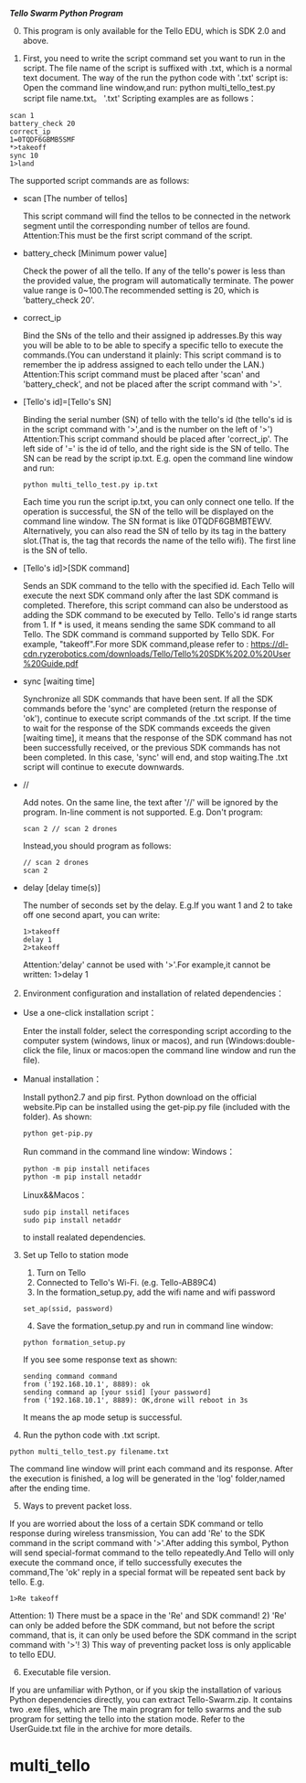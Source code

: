 ***Tello Swarm Python Program***

0. This program is only available for the Tello EDU, which is SDK 2.0 and above.

1. First, you need to write the script command set you want to run in the script. 
The file name of the script is suffixed with .txt, which is a normal text document.
The way of the run the python code with '.txt' script is: Open the command line window,and run: python multi_tello_test.py script file name.txt。
'.txt' Scripting examples are as follows：

```
scan 1
battery_check 20
correct_ip
1=0TQDF6GBMB5SMF
*>takeoff
sync 10
1>land

```

The supported script commands are as follows:

- scan [The number of tellos]

  This script command will find the tellos to be connected in the network segment until the corresponding number of tellos are found.
  Attention:This must be the first script command of the script.
  
- battery_check [Minimum power value]

  Check the power of all the tello. If any of the tello's power is less than the provided value, the program will automatically terminate.
  The power value range is 0~100.The recommended setting is 20, which is 'battery_check 20'.
  
- correct_ip

  Bind the SNs of the tello and their assigned ip addresses.By this way you will be able to to be able to specify a specific tello to execute 
  the commands.(You can understand it plainly: This script command is to remember the ip address assigned to each tello under the LAN.)
  Attention:This script command must be placed after 'scan' and 'battery_check', and not be placed after the script command with '>'.
  
- [Tello's id]=[Tello's SN]

  Binding the serial number (SN) of tello with the tello's id (the tello's id is in the script command with '>',and is the number on the left of '>')
  Attention:This script command should be placed after 'correct_ip'.
  The left side of '=' is the id of tello, and the right side is the SN of tello.
  The SN can be read by the script ip.txt.
  E.g. open the command line window and run: 
  
  ```
  python multi_tello_test.py ip.txt
  
  ```
  
  Each time you run the script ip.txt, you can only connect one tello. If the operation is successful, the SN of the tello will be displayed on the command line window. 
  The SN format is like 0TQDF6GBMBTEWV.
  Alternatively, you can also read the SN of tello by its tag in the battery slot.(That is, the tag that records the name of the tello wifi). 
  The first line is the SN of tello.
  
- [Tello's id]>[SDK command]

  Sends an SDK command to the tello with the specified id. Each Tello will execute the next SDK command only after the last SDK command is completed. 
  Therefore, this script command can also be understood as adding the SDK command to be executed by Tello.
  Tello's id range starts from 1. If * is used, it means sending the same SDK command to all Tello.
  The SDK command is command supported by Tello SDK. For example, "takeoff".For more SDK command,please refer to :
  https://dl-cdn.ryzerobotics.com/downloads/Tello/Tello%20SDK%202.0%20User%20Guide.pdf
  
- sync [waiting time]

  Synchronize all SDK commands that have been sent.
  If all the SDK commands before the 'sync' are completed (return the response of 'ok'), continue to execute script commands of the .txt script.
  If the time to wait for the response of the SDK commands exceeds the given [waiting time], it means that the response of the 
  SDK command has not been successfully received, or the previous SDK commands has not been completed.
  In this case, 'sync' will end, and stop waiting.The .txt script will continue to execute downwards.
  
- // 

  Add notes.
  On the same line, the text after '//' will be ignored by the program.
  In-line comment is not supported.
  E.g. Don't program:
  
  ```
  scan 2 // scan 2 drones
  ```
  
  Instead,you should program as follows:
  
  ```
  // scan 2 drones
  scan 2
  ```
  
- delay [delay time(s)]

  The number of seconds set by the delay.
  E.g.If you want 1 and 2 to take off one second apart, you can write:
  
  ```
  1>takeoff
  delay 1
  2>takeoff
  ```
  
  Attention:'delay' cannot be used with '>'.For example,it cannot be written: 1>delay 1
  
2. Environment configuration and installation of related dependencies：

- Use a one-click installation script：

  Enter the install folder, select the corresponding script according to the computer system (windows, linux or macos), 
  and run (Windows:double-click the file, linux or macos:open the command line window and run the file).

- Manual installation：

  Install python2.7 and pip first. Python download on the official website.Pip can be installed using the get-pip.py file 
  (included with the folder). As shown:
  
  ```
  python get-pip.py
  ```
  
  Run command in the command line window:
  Windows：
  
  ```
  python -m pip install netifaces
  python -m pip install netaddr
  ```
 
  Linux&&Macos：
  
  ```
  sudo pip install netifaces
  sudo pip install netaddr
  ```
  
  to install realated dependencies. 

3. Set up Tello to station mode

      1) Turn on Tello
      2) Connected  to Tello's Wi-Fi. (e.g. Tello-AB89C4)
      3) In the formation_setup.py, add the wifi name and wifi password
	  
      ```
      set_ap(ssid, password)
      ``` 
	  
      4) Save the formation_setup.py and run in command line window:
	  
      ```
      python formation_setup.py
      ``` 
	  
      If you see some response text as shown:
	  
      ```
      sending command command
      from ('192.168.10.1', 8889): ok
      sending command ap [your ssid] [your password]
      from ('192.168.10.1', 8889): OK,drone will reboot in 3s
      ``` 
	  
      It means the ap mode setup is successful.

4. Run the python code with .txt script.

  ```
  python multi_tello_test.py filename.txt
  ```
  
  The command line window will print each command and its response. 
  After the execution is finished, a log will be generated in the 'log' folder,named after the ending time.

5. Ways to prevent packet loss.

  If you are worried about the loss of a certain SDK command or tello response during wireless transmission,
  You can add 'Re' to the SDK command in the script command with '>'.After adding this symbol, Python will 
  send special-format command to the tello repeatedly.And Tello will only execute the command once, if tello 
  successfully executes the command,The 'ok' reply in a special format will be repeated sent back by tello.
  E.g.
  
  ```
  1>Re takeoff
  ``` 
  
  Attention:
		1) There must be a space in the 'Re' and SDK command!
		2) 'Re' can only be added before the SDK command, but not before the script command, that is, 
			it can only be used before the SDK command in the script command with '>'!
		3) This way of preventing packet loss is only applicable to tello EDU.
		
6. Executable file version.

  If you are unfamiliar with Python, or if you skip the installation of various Python dependencies directly, 
  you can extract Tello-Swarm.zip. It contains two .exe files, which are
  The main program for tello swarms and the sub program for setting the tello into the station mode.
  Refer to the UserGuide.txt file in the archive for more details.
# multi_tello
